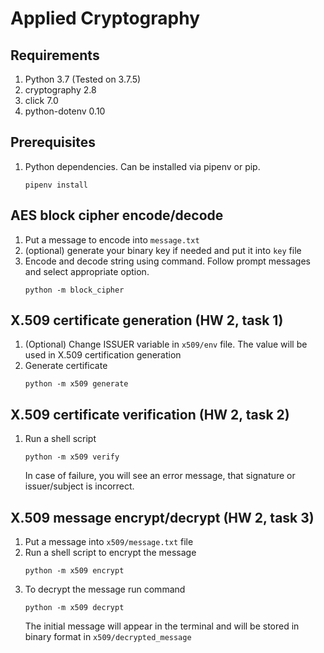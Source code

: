 # Applied Cryptography

## Requirements
1. Python 3.7 (Tested on 3.7.5)
2. cryptography 2.8
3. click 7.0
3. python-dotenv 0.10

## Prerequisites
1. Python dependencies. Can be installed via pipenv or pip.
    ```shell script
    pipenv install
    ```
   
## AES block cipher encode/decode
1. Put a message to encode into `message.txt`
2. (optional) generate your binary key if needed and put it into `key` file
3. Encode and decode string using command. Follow prompt messages and select appropriate option.
    ```shell script
    python -m block_cipher
    ```
   
## X.509 certificate generation (HW 2, task 1)
1. (Optional) Change ISSUER variable in `x509/env` file. The value will be used in X.509 certification generation
2. Generate certificate
    ```shell script
    python -m x509 generate 
    ```

## X.509 certificate verification (HW 2, task 2)
1. Run a shell script
    ```shell script
    python -m x509 verify
    ```
   In case of failure, you will see an error message, that signature or issuer/subject is incorrect.
   
## X.509 message encrypt/decrypt (HW 2, task 3)
1. Put a message into `x509/message.txt` file
2. Run a shell script to encrypt the message
    ```shell script
    python -m x509 encrypt
    ```
3. To decrypt the message run command
    ```shell script
    python -m x509 decrypt
    ```
    The initial message will appear in the terminal and will be stored in binary format in `x509/decrypted_message`
